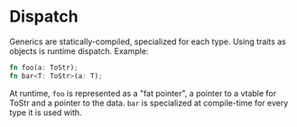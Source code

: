 Dispatch
========

Generics are statically-compiled, specialized for each type. Using traits as objects is runtime dispatch. Example:

```rust
fn foo(a: ToStr);
fn bar<T: ToStr>(a: T);
```

At runtime, `foo` is represented as a "fat pointer", a pointer to a vtable for ToStr and a pointer to the data. `bar` is specialized at compile-time for every type it is used with.